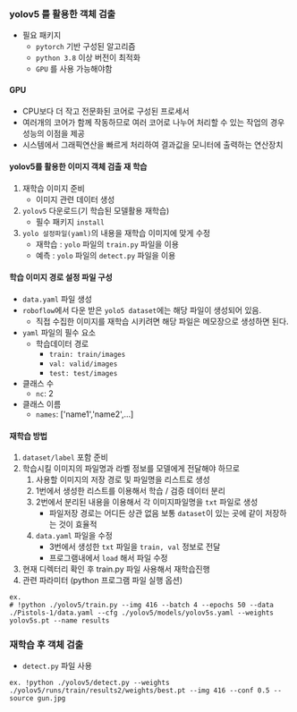 ### yolov5 를 활용한 객체 검출
- 필요 패키지
  - `pytorch` 기반 구성된 알고리즘
  - `python 3.8` 이상 버전이 최적화
  - `GPU` 를 사용 가능해야함

#### GPU
- CPU보다 더 작고 전문화된 코어로 구성된 프로세서
- 여러개의 코어가 함께 작동하므로 여러 코어로 나누어 처리할 수 있는 작업의 경우 성능의 이점을 제공
- 시스템에서 그래픽연산을 빠르게 처리하여 결과값을 모니터에 출력하는 연산장치

#### yolov5를 활용한 이미지 객체 검출 재 학습
1. 재학습 이미지 준비
    - 이미지 관련 데이터 생성
2. `yolov5` 다운로드(기 학습된 모델활용 재학습)
    - 필수 패키지 `install`
3. `yolo 설정파일(yaml)`의 내용을 재학습 이미지에 맞게 수정
    - 재학습 : `yolo` 파일의 `train.py` 파일을 이용
    - 예측 : `yolo` 파일의 `detect.py` 파일을 이용

#### 학습 이미지 경로 설정 파일 구성
- `data.yaml` 파일 생성
- `roboflow`에서 다운 받은 `yolo5 dataset`에는 해당 파일이 생성되어 있음.
    - 직접 수집한 이미지를 재학습 시키려면 해당 파일은 메모장으로 생성하면 된다.
- `yaml` 파일의 필수 요소
    - 학습데이터 경로
        - `train: train/images`
        - `val: valid/images`
        - `test: test/images`
- 클래스 수
    - `nc`: 2
- 클래스 이름
    - `names`: ['name1','name2',...]

#### 재학습 방법
1. `dataset/label` 포함 준비
2. 학습시킬 이미지의 파일명과 라벨 정보를 모델에게 전달해야 하므로
    1. 사용할 이미지의 저장 경로 및 파일명을 리스트로 생성
    2. 1번에서 생성한 리스트를 이용해서 학습 / 검증 데이터 분리
    3. 2번에서 분리된 내용을 이용해서 각 이미지파일명을 `txt` 파일로 생성
        - 파일저장 경로는 어디든 상관 없음 보통 `dataset`이 있는 곳에 같이 저장하는 것이 효율적
    4. `data.yaml` 파일을 수정
        - 3번에서 생성한 `txt` 파일을 `train, val` 정보로 전달
        - 프로그램내에서 `load` 해서 파일 수정
3. 현재 디렉터리 확인 후 train.py 파일 사용해서 재학습진행
4. 관련 파라미터 (python 프로그램 파일 실행 옵션)
```
ex. 
# !python ./yolov5/train.py --img 416 --batch 4 --epochs 50 --data ./Pistols-1/data.yaml --cfg ./yolov5/models/yolov5s.yaml --weights yolov5s.pt --name results
```

### 재학습 후 객체 검출
- `detect.py` 파일 사용
```
ex. !python ./yolov5/detect.py --weights ./yolov5/runs/train/results2/weights/best.pt --img 416 --conf 0.5 --source gun.jpg
```